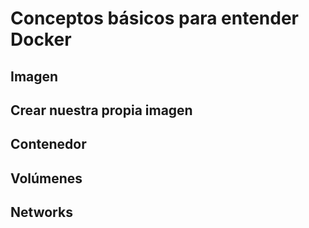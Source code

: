 # Conceptos básicos para entender Docker

## Imagen

## Crear nuestra propia imagen

## Contenedor

## Volúmenes

## Networks